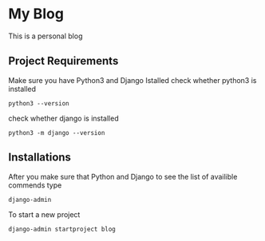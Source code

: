 # My Blog

This is a personal blog

## Project Requirements

Make sure you have Python3 and Django Istalled
check whether python3 is installed

```shell
python3 --version
```

check whether django is installed

```shell
python3 -m django --version

```

## Installations

After you make sure that Python and Django to see the list of availible commends type

```shell
django-admin
```

To start a new project

```shell
django-admin startproject blog
```
